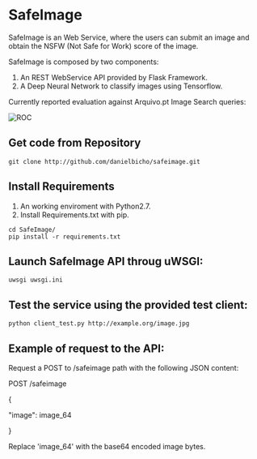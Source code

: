 SafeImage
=========

SafeImage is an Web Service, where the users can submit an image and obtain the NSFW (Not Safe for Work) score of the image.

SafeImage is composed by two components:

1.  An REST WebService API provided by Flask Framework.
2.  A Deep Neural Network to classify images using Tensorflow.

Currently reported evaluation against Arquivo.pt Image Search queries:

![](https://github.com/arquivo/SafeImage/blob/master/docs/ROC.png?raw=true "ROC")


Get code from Repository
------------------------

``` sourceCode
git clone http://github.com/danielbicho/safeimage.git
```

Install Requirements
--------------------

1.  An working enviroment with Python2.7.
2.  Install Requirements.txt with pip.

``` sourceCode
cd SafeImage/
pip install -r requirements.txt
```

Launch SafeImage API throug uWSGI:
----------------------------------

``` sourceCode
uwsgi uwsgi.ini
```

Test the service using the provided test client:
------------------------------------------------

``` sourceCode
python client_test.py http://example.org/image.jpg
```

Example of request to the API:
------------------------------
Request a POST to /safeimage path with the following JSON content:

POST /safeimage

{

  "image": image_64
  
}

Replace 'image_64' with the base64 encoded image bytes.






